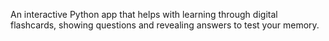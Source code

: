 An interactive Python app that helps with learning through digital flashcards, showing questions and revealing answers to test your memory.
